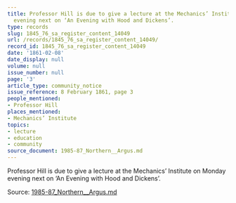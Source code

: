 ```yaml
---
title: Professor Hill is due to give a lecture at the Mechanics’ Institute on Monday
  evening next on ‘An Evening with Hood and Dickens’.
type: records
slug: 1845_76_sa_register_content_14049
url: /records/1845_76_sa_register_content_14049/
record_id: 1845_76_sa_register_content_14049
date: '1861-02-08'
date_display: null
volume: null
issue_number: null
page: '3'
article_type: community_notice
issue_reference: 8 February 1861, page 3
people_mentioned:
- Professor Hill
places_mentioned:
- Mechanics’ Institute
topics:
- lecture
- education
- community
source_document: 1985-87_Northern__Argus.md
---
```


Professor Hill is due to give a lecture at the Mechanics’ Institute on Monday evening next on ‘An Evening with Hood and Dickens’.

Source: [1985-87_Northern__Argus.md](/downloads/markdown/1985-87_Northern__Argus.md)
